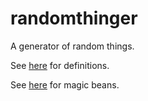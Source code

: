 # randomthinger
A generator of random things.

See [here](https://senderle.github.io/randomthinger/definitions.html) for definitions.

See [here](https://senderle.github.io/randomthinger/magicbeans.html) for magic beans.
